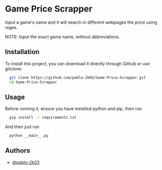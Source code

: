 
# Game Price Scrapper

Input a game's name and it will search in different webpages the price using regex.

NOTE: Input the exact game name, without abbreviations.

## Installation

To install this project, you can download it directly through Github or use gitclone:

```bash
  git clone https://github.com/pablo-2k03/Game-Price-Scrapper.git 
  cd Game-Price-Scrapper
```


## Usage

Before running it, ensure you have installed python and pip, then run

```bash
  pip install -r requirements.txt
```

And then just run

```bash
  python __main__.py
```
    
## Authors

- [@pablo-2k03](https://www.github.com/pablo-2k03)
